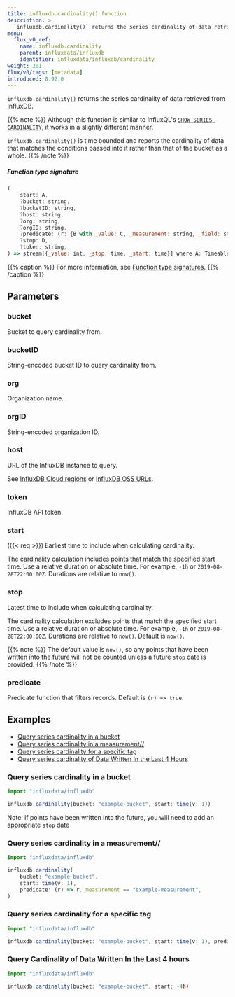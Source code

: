 ```yaml
---
title: influxdb.cardinality() function
description: >
  `influxdb.cardinality()` returns the series cardinality of data retrieved from InfluxDB.
menu:
  flux_v0_ref:
    name: influxdb.cardinality
    parent: influxdata/influxdb
    identifier: influxdata/influxdb/cardinality
weight: 201
flux/v0/tags: [metadata]
introduced: 0.92.0
---
```


<!------------------------------------------------------------------------------

IMPORTANT: This page was generated from comments in the Flux source code. Any
edits made directly to this page will be overwritten the next time the
documentation is generated. 

To make updates to this documentation, update the function comments above the
function definition in the Flux source code:

https://github.com/influxdata/flux/blob/master/stdlib/influxdata/influxdb/influxdb.flux#L75-L88

Contributing to Flux: https://github.com/influxdata/flux#contributing
Fluxdoc syntax: https://github.com/influxdata/flux/blob/master/docs/fluxdoc.md

------------------------------------------------------------------------------->

`influxdb.cardinality()` returns the series cardinality of data retrieved from InfluxDB.


{{% note %}}
Although this function is similar to InfluxQL's [`SHOW SERIES CARDINALITY`](/influxdb/v1/query_language/spec/#show-series-cardinality),
it works in a slightly different manner.

`influxdb.cardinality()` is time bounded and reports the cardinality of data that matches the conditions passed into it rather than that of the bucket as a whole.
{{% /note %}}


##### Function type signature

```js
(
    start: A,
    ?bucket: string,
    ?bucketID: string,
    ?host: string,
    ?org: string,
    ?orgID: string,
    ?predicate: (r: {B with _value: C, _measurement: string, _field: string}) => bool,
    ?stop: D,
    ?token: string,
) => stream[{_value: int, _stop: time, _start: time}] where A: Timeable, D: Timeable
```

{{% caption %}}
For more information, see [Function type signatures](/flux/v0/function-type-signatures/).
{{% /caption %}}

## Parameters

### bucket

Bucket to query cardinality from.



### bucketID

String-encoded bucket ID to query cardinality from.



### org

Organization name.



### orgID

String-encoded organization ID.



### host

URL of the InfluxDB instance to query.

See [InfluxDB Cloud regions](/influxdb/cloud/reference/regions/)
or [InfluxDB OSS URLs](/influxdb/v2/reference/urls/).

### token

InfluxDB API token.



### start
({{< req >}})
Earliest time to include when calculating cardinality.

The cardinality calculation includes points that match the specified start time.
Use a relative duration or absolute time. For example, `-1h` or `2019-08-28T22:00:00Z`.
Durations are relative to `now()`.

### stop

Latest time to include when calculating cardinality.

The cardinality calculation excludes points that match the specified start time.
Use a relative duration or absolute time. For example, `-1h` or `2019-08-28T22:00:00Z`.
Durations are relative to `now()`. Default is `now()`.

{{% note %}}
The default value is `now()`, so any points that have been written into the future will
not be counted unless a future `stop` date is provided.
{{% /note %}}


### predicate

Predicate function that filters records.
Default is `(r) => true`.




## Examples

- [Query series cardinality in a bucket](#query-series-cardinality-in-a-bucket)
- [Query series cardinality in a measurement//](#query-series-cardinality-in-a-measurement)
- [Query series cardinality for a specific tag](#query-series-cardinality-for-a-specific-tag)
- [Query series cardinality of Data Written In the Last 4 Hours](#query-series-cardinality-of-data-written-in-the-last-4-hours)

### Query series cardinality in a bucket

```js
import "influxdata/influxdb"

influxdb.cardinality(bucket: "example-bucket", start: time(v: 1))

```
Note: if points have been written into the future, you will need to add an appropriate `stop` date


### Query series cardinality in a measurement//

```js
import "influxdata/influxdb"

influxdb.cardinality(
    bucket: "example-bucket",
    start: time(v: 1),
    predicate: (r) => r._measurement == "example-measurement",
)

```


### Query series cardinality for a specific tag

```js
import "influxdata/influxdb"

influxdb.cardinality(bucket: "example-bucket", start: time(v: 1), predicate: (r) => r.exampleTag == "foo")

```


### Query Cardinality of Data Written In the Last 4 hours
```js
import "influxdata/influxdb"

influxdb.cardinality(bucket: "example-bucket", start: -4h)

```

